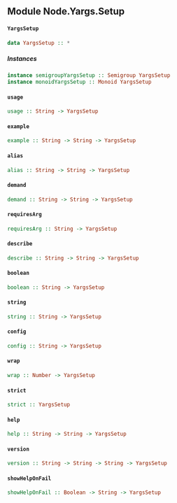 ## Module Node.Yargs.Setup

#### `YargsSetup`

``` purescript
data YargsSetup :: *
```

##### Instances
``` purescript
instance semigroupYargsSetup :: Semigroup YargsSetup
instance monoidYargsSetup :: Monoid YargsSetup
```

#### `usage`

``` purescript
usage :: String -> YargsSetup
```

#### `example`

``` purescript
example :: String -> String -> YargsSetup
```

#### `alias`

``` purescript
alias :: String -> String -> YargsSetup
```

#### `demand`

``` purescript
demand :: String -> String -> YargsSetup
```

#### `requiresArg`

``` purescript
requiresArg :: String -> YargsSetup
```

#### `describe`

``` purescript
describe :: String -> String -> YargsSetup
```

#### `boolean`

``` purescript
boolean :: String -> YargsSetup
```

#### `string`

``` purescript
string :: String -> YargsSetup
```

#### `config`

``` purescript
config :: String -> YargsSetup
```

#### `wrap`

``` purescript
wrap :: Number -> YargsSetup
```

#### `strict`

``` purescript
strict :: YargsSetup
```

#### `help`

``` purescript
help :: String -> String -> YargsSetup
```

#### `version`

``` purescript
version :: String -> String -> String -> YargsSetup
```

#### `showHelpOnFail`

``` purescript
showHelpOnFail :: Boolean -> String -> YargsSetup
```


